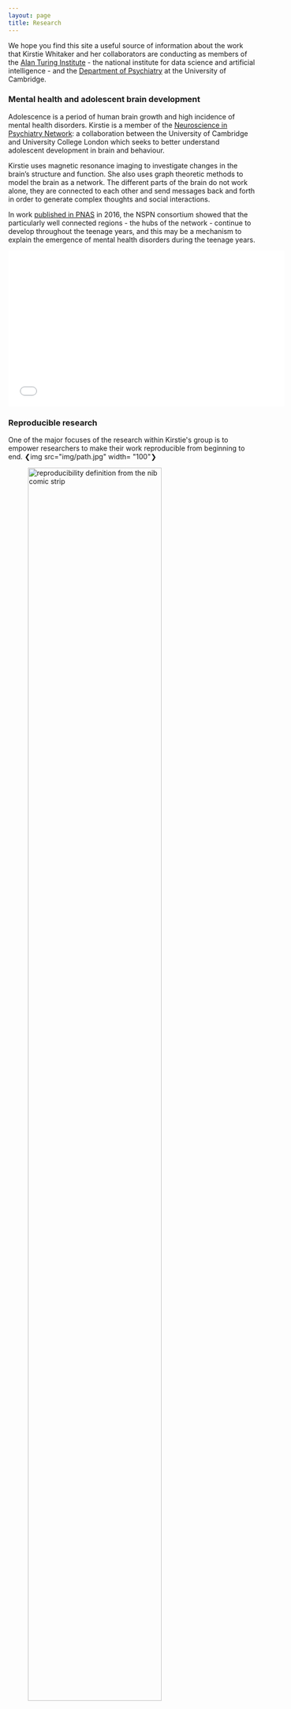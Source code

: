 ```yaml
---
layout: page
title: Research
---
```



We hope you find this site a useful source of information about the work that Kirstie Whitaker and her collaborators are conducting as members of the [Alan Turing Institute](https://www.turing.ac.uk) - the national institute for data science and artificial intelligence - and the [Department of Psychiatry](https://www.psychiatry.cam.ac.uk) at the University of Cambridge.


### Mental health and adolescent brain development

Adolescence is a period of human brain growth and high incidence of mental health disorders. Kirstie is a member of the [Neuroscience in Psychiatry Network](http://nspn.org.uk): a collaboration between the University of Cambridge and University College London which seeks to better understand adolescent development in brain and behaviour.

Kirstie uses magnetic resonance imaging to investigate changes in the brain’s structure and function. She also uses graph theoretic methods to model the brain as a network. The different parts of the brain do not work alone, they are connected to each other and send messages back and forth in order to generate complex thoughts and social interactions.

In work [published in PNAS](http://dx.doi.org/10.1073/pnas.1601745113) in 2016, the NSPN consortium showed that the particularly well connected regions - the hubs of the network - continue to develop throughout the teenage years, and this may be a mechanism to explain the emergence of mental health disorders during the teenage years.

<iframe width="560" height="315" src="//www.youtube.com/embed/ztm2knaLBFc" frameborder="0"> </iframe>

### Reproducible research

One of the major focuses of the research within Kirstie's group is to empower researchers to make their work reproducible from beginning to end.
❮img src="img/path.jpg" width= "100"❯
<figure>
    <a href="https://thenib.com/repeat-after-me">
      <img alt="reproducibility definition from the nib comic strip"
           src="https://thenib.imgix.net/usq/a81ad36e-ecfe-46e2-9710-ab4d77d97a09/repeat-after-me-004-c4c849.jpeg?auto=compress,format"
           width="80%" >
    </a>
    <figcaption>Panel from <a href="https://thenib.com/repeat-after-me">Repeat After Me</a>, by <a href="https://thenib.com/maki-naro">Maki Naro</a>.</figcaption>
</figure>

Reproducible research is work that can be independently verified. In practise it means sharing the data and the code that were used to generate scientific results. Without the evidence of what was done, journal articles are simply nice, interesting stories. All readers, not just collaborators or the original authors, must be able to check published research.

This comic strip, [Repeat After Me](https://thenib.com/repeat-after-me), by [Maki Naro](https://thenib.com/maki-naro) for [The Nib](https://thenib.com/) is a really wonderful explanation of the incentive structure in academic research and how it has contributed to the current reproducibility crisis.

### Working Open

If all research is published reproducibly the scientific community as a whole will benefit.
We will be more efficient: the current system requires too much time spent reinventing the wheel.

All members of Kirstie's research group are we're committed to working open.
We believe that by sharing our code, documentation, data (where possible) and works in progress we will be faster at answer the important questions of adolescent brain development and mental health challenges.

You can read more about working open through Mozilla's [Open Leadership Training](https://mozilla.github.io/leadership-training/) program.

